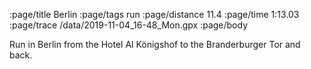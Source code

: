 :page/title Berlin 
:page/tags run
:page/distance 11.4
:page/time 1:13.03
:page/trace /data/2019-11-04_16-48_Mon.gpx
:page/body

Run in Berlin from the Hotel Al Königshof to the Branderburger Tor and back.
